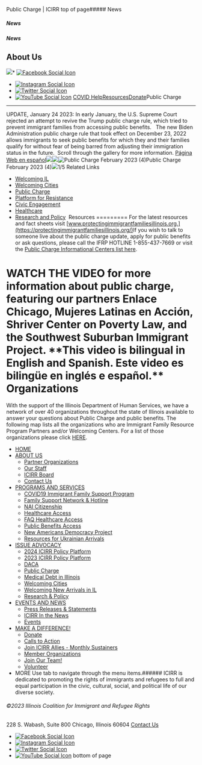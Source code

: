 
Public Charge | ICIRR
top of page##### News
##### News
##### News
About Us
--------
[![](https://static.wixstatic.com/media/aec63a_8815cbc55c30492bb7f74e734e7d1815~mv2.png/v1/crop/x_0,y_2,w_600,h_131/fill/w_460,h_96,al_c,q_85,usm_0.66_1.00_0.01,enc_auto/aec63a_8815cbc55c30492bb7f74e734e7d1815~mv2.png)](https://www.icirr.org)* [![Facebook Social Icon]()](http://www.facebook.com/ICIRR)
* [![Instagram Social Icon]()](https://www.instagram.com/ICIRR_IL/)
* [![Twitter Social Icon]()](https://twitter.com/icirr?lang=en)
* [![YouTube Social  Icon]()](https://www.youtube.com/user/icirr)
[COVID Help](https://www.icirr.org/covid-19-resource-guide)[Resources](https://www.icirr.org/resources)[Donate](https://illinoiscoalitionforimmigrantandrefugeerights-bloom.kindful.com/?campaign=1242232)Public Charge
-------------
UPDATE, January 24 2023: In early January, the U.S. Supreme Court rejected an attempt to revive the Trump public charge rule, which tried to prevent immigrant families from accessing public benefits. 
 
The new Biden Administration public charge rule that took effect on December 23, 2022 allows immigrants to seek public benefits for which they and their families qualify for without fear of being barred from adjusting their immigration status in the future.
​
​Scroll through the gallery for more information.
[Página Web en español](https://www.icirr.org/cargapublica)![](https://static.wixstatic.com/media/f9e919_7f5e6fd5993e4176aee99e0ba3b3a6a1~mv2.png/v1/fill/w_49,h_49,al_c,q_85,usm_0.66_1.00_0.01,blur_2,enc_auto/f9e919_7f5e6fd5993e4176aee99e0ba3b3a6a1~mv2.png)![](https://static.wixstatic.com/media/f9e919_7c1eed41468a44819d62dd7887c5c6de~mv2.png/v1/fill/w_49,h_49,al_c,q_85,usm_0.66_1.00_0.01,blur_2,enc_auto/f9e919_7c1eed41468a44819d62dd7887c5c6de~mv2.png)![Public Charge February 2023 (4)](https://static.wixstatic.com/media/f9e919_3560deb08f1c4e05afb81327ace88a6c~mv2.png/v1/fill/w_49,h_49,al_c,q_85,usm_0.66_1.00_0.01,blur_2,enc_auto/f9e919_3560deb08f1c4e05afb81327ace88a6c~mv2.png)Public Charge February 2023 (4)![](https://static.wixstatic.com/media/f9e919_7f5e6fd5993e4176aee99e0ba3b3a6a1~mv2.png/v1/fill/w_49,h_49,al_c,q_85,usm_0.66_1.00_0.01,blur_2,enc_auto/f9e919_7f5e6fd5993e4176aee99e0ba3b3a6a1~mv2.png)1/5
Related Links
​
* [Welcoming IL](https://www.icirr.org/welcoming-il)
​
* [Welcoming Cities](https://www.icirr.org/welcoming-cities)
​
* [Public Charge](https://www.icirr.org/publiccharge)
​
* [Platform for Resistance](https://www.icirr.org/newarrivals)
​
* [Civic Engagement](https://www.icirr.org/civic-engagement)
​
* [Healthcare](https://www.icirr.org)
​
* [Research and Policy](https://www.icirr.org/research-and-policy)
​[​](https://www.icirr.org/icirr-podcasts)
Resources
=========
For the latest resources and fact sheets visit [www.protectingimmigrantfamiliesillinois.org.](https://protectingimmigrantfamiliesillinois.org/)
​
If you wish to talk to someone live about the public charge update, apply for public benefits or ask questions, please call the IFRP HOTLINE 1-855-437-7669 or visit the [Public Charge Informational Centers list here](https://docs.google.com/document/d/1PthvsgYNDT2Ke__qiKvF1BZVcG1Jz8NfOPdwWb-p-o4/edit).  
  
WATCH THE VIDEO for more information about public charge, featuring our partners Enlace Chicago, Mujeres Latinas en Acción, Shriver Center on Poverty Law, and the Southwest Suburban Immigrant Project. \*\*This video is bilingual in English and Spanish. Este video es bilingüe en inglés e español.\*\*
Organizations
=============
With the support of the Illinois Department of Human Services, we have a network of over 40 organizations throughout the state of Illinois available to answer your questions about Public Charge and public benefits. The following map lists all the organizations who are Immigrant Family Resource Program Partners and/or Welcoming Centers. For a list of those organizations please click [HERE](https://drive.google.com/open?id=1aayK72NeV5iauIB79rAWGIdwJnQJoJpM).
* [HOME](https://www.icirr.org)
* [ABOUT US](https://www.icirr.org/about)
	+ [Partner Organizations](https://www.icirr.org/partner-organizations)
	+ [Our Staff](https://www.icirr.org/our-staff)
	+ [ICIRR Board](https://www.icirr.org/icirr-board)
	+ [Contact Us](https://www.icirr.org/contact)
* [PROGRAMS AND SERVICES](https://www.icirr.org/programs-and-services)
	+ [COVID19 Immigrant Family Support Program](https://www.icirr.org/covidil)
	+ [Family Support Network & Hotline](https://www.icirr.org/fsn)
	+ [NAI Citizenship](https://www.icirr.org/nai)
	+ [Healthcare Access](https://www.icirr.org/healthcare-access)
	+ [FAQ Healthcare Access](https://www.icirr.org/healthcare-faq)
	+ [Public Benefits Access](https://www.icirr.org/public-benefits-access)
	+ [New Americans Democracy Project](https://www.icirr.org/new-americans-democracy-project)
	+ [Resources for Ukrainian Arrivals](https://www.icirr.org/ukrainian-arrivals)
* [ISSUE ADVOCACY](https://www.icirr.org/issue-advocacy)
	+ [2024 ICIRR Policy Platform](https://www.icirr.org/2024-platform)
	+ [2023 ICIRR Policy Platform](https://www.icirr.org/2023-platform)
	+ [DACA](https://www.icirr.org/daca)
	+ [Public Charge](https://www.icirr.org/publiccharge)
	+ [Medical Debt in Illinois](https://www.icirr.org/ilmedicaldebt)
	+ [Welcoming Cities](https://www.icirr.org/welcoming-cities)
	+ [Welcoming New Arrivals in IL](https://www.icirr.org/newarrivals)
	+ [Research & Policy](https://www.icirr.org/research-and-policy)
* [EVENTS AND NEWS](https://www.icirr.org/events-and-news-1)
	+ [Press Releases & Statements](https://www.icirr.org/press)
	+ [ICIRR In the News](https://www.icirr.org/news)
	+ [Events](https://www.icirr.org/event)
* [MAKE A DIFFERENCE!](https://www.icirr.org/make-a-difference)
	+ [Donate](https://illinoiscoalitionforimmigrantandrefugeerights-bloom.kindful.com/)
	+ [Calls to Action](https://www.icirr.org/calls-to-action)
	+ [Join ICIRR Allies - Monthly Sustainers](https://illinoiscoalitionforimmigrantandrefugeerights-bloom.kindful.com/?campaign=1258485)
	+ [Member Organizations](https://www.icirr.org/become-a-member-organization)
	+ [Join Our Team!](https://www.icirr.org/join-our-team)
	+ [Volunteer](https://www.icirr.org/volunteer)
* MORE
Use tab to navigate through the menu items.###### ICIRR is dedicated to promoting the rights of immigrants and refugees to full and equal participation in the civic, cultural, social, and political life of our diverse society.
###### ©2023 Illinois Coalition for Immigrant and Refugee Rights
228 S. Wabash, Suite 800
Chicago, Illinois 60604
[Contact Us](https://www.icirr.org/contact)
* [![Facebook Social Icon]()](http://www.facebook.com/ICIRR)
* [![Instagram Social Icon]()](https://www.instagram.com/ICIRR_IL/)
* [![Twitter Social Icon]()](https://twitter.com/icirr?lang=en)
* [![YouTube Social  Icon]()](https://www.youtube.com/user/icirr)
bottom of page
